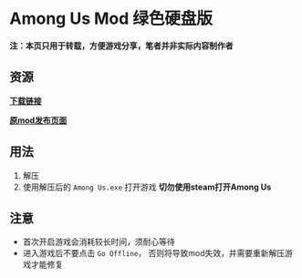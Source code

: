 # Among Us Mod 绿色硬盘版

**注：本页只用于转载，方便游戏分享，笔者并非实际内容制作者**

## 资源

**[下载链接](https://drive.google.com/file/d/1GfKbIJYoo2sHQgOrpyIXcQs_QgfjBK74/view?usp=sharing)**

**[原mod发布页面](https://github.com/AJMix/TownOfImpostors)**

## 用法

1. 解压
2. 使用解压后的 `Among Us.exe` 打开游戏 **切勿使用steam打开Among Us**

## 注意

* 首次开启游戏会消耗较长时间，须耐心等待
* 进入游戏后不要点击 `Go Offline`， 否则将导致mod失效，并需要重新解压游戏才能修复
